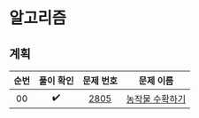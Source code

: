 # 알고리즘

## 계획
|          순번          |        풀이 확인         |        문제 번호         |        문제 이름         |  
| :-----: | :-----: | :-----: | :-----: | 
| 00 |  :heavy_check_mark:  | <a href="https://swexpertacademy.com/main/code/problem/problemDetail.do?contestProbId=AV7GLXqKAWYDFAXB" target="_blank">2805</a> | <a href="https://swexpertacademy.com/main/code/problem/problemDetail.do?contestProbId=AV7GLXqKAWYDFAXB" target="_blank">농작물 수확하기</a> |   
